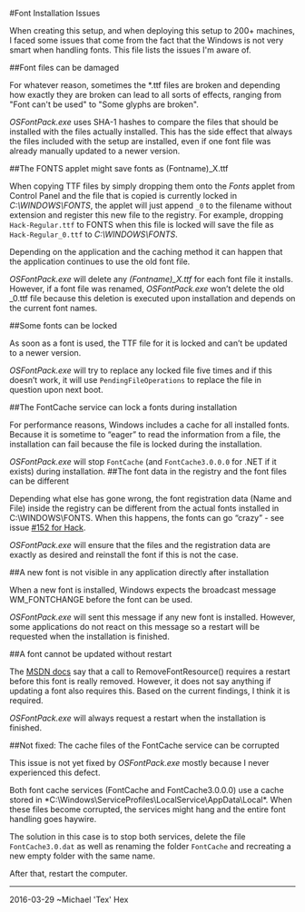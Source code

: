 #Font Installation Issues

When creating this setup, and when deploying this setup to 200+ machines, I faced some issues that come from the fact that the Windows is not very smart when handling fonts. This file lists the issues I'm aware of.

##Font files can be damaged

For whatever reason, sometimes the *.ttf files are broken and depending how exactly they are broken can lead to all sorts of effects, ranging from "Font can't be used" to "Some glyphs are broken".

*OSFontPack.exe* uses SHA-1 hashes to compare the files that should be installed with the files actually installed. This has the side effect that always the files included with the setup are installed, even if one font file was already manually updated to a newer version. 

##The FONTS applet might save fonts as (Fontname)_X.ttf

When copying TTF files by simply dropping them onto the *Fonts* applet from Control Panel and the file that is copied is currently locked in *C:\WINDOWS\FONTS*, the applet will just append `_0` to the filename without extension and register this new file to the registry. For example, dropping `Hack-Regular.ttf` to FONTS when this file is locked will save the file as `Hack-Regular_0.ttf` to *C:\WINDOWS\FONTS*. 

Depending on the application and the caching method it can happen that the application continues to use the old font file.
 
*OSFontPack.exe* will delete any *(Fontname)_X.ttf* for each font file it installs. However, if a font file was renamed, *OSFontPack.exe* won’t delete the old _0.ttf file because this deletion is executed upon installation and depends on the current font names.

##Some fonts can be locked

As soon as a font is used, the TTF file for it is locked and can’t be updated to a newer version.

*OSFontPack.exe* will try to replace any locked file five times and if this doesn’t work, it will use `PendingFileOperations` to replace the file in question upon next boot. 

##The FontCache service can lock a fonts during installation

For performance reasons, Windows includes a cache for all installed fonts. Because it is sometime to “eager” to read the information from a file, the installation can fail because the file is locked during the installation.

*OSFontPack.exe* will stop `FontCache` (and `FontCache3.0.0.0` for .NET if it exists) during installation.
##The font data in the registry and the font files can be different

Depending what else has gone wrong, the font registration data (Name and File) inside the registry can be different from the actual fonts installed in C:\WINDOWS\FONTS. When this happens, the fonts can go “crazy” - see issue [#152 for Hack](https://github.com/chrissimpkins/Hack/issues/152).

*OSFontPack.exe* will ensure that the files and the registration data are exactly as desired and reinstall the font if this is not the case.

##A new font is not visible in any application directly after installation

When a new font is installed, Windows expects the broadcast message WM_FONTCHANGE before the font can be used. 

*OSFontPack.exe* will sent this message if any new font is installed. However, some applications do not react on this message so a restart will be requested when the installation is finished.

##A font cannot be updated without restart

The [MSDN  docs](https://msdn.microsoft.com/en-us/library/windows/desktop/dd183326%28v=vs.85%29.aspx) say that a call to RemoveFontResource() requires a restart before this font is really removed. However, it does not say anything if updating a font also requires this. Based on the current findings, I think it is required.

*OSFontPack.exe* will always request a restart when the installation is finished. 


##Not fixed: The cache files of the FontCache service can be corrupted

This issue is not yet fixed by *OSFontPack.exe* mostly because I never experienced this defect. 

Both font cache services (FontCache and FontCache3.0.0.0) use a cache stored in *C:\Windows\ServiceProfiles\LocalService\AppData\Local\*. When these files become corrupted, the services might hang and the entire font handling goes haywire. 

The solution in this case is to stop both services, delete the file `FontCache3.0.dat` as well as renaming the folder `FontCache` and recreating a new empty folder with the same name. 

After that, restart the computer. 


----------
2016-03-29
~Michael 'Tex' Hex

